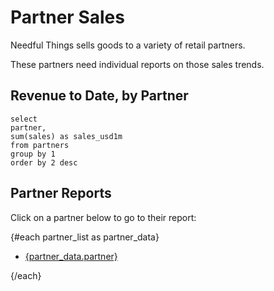 # Partner Sales

Needful Things sells goods to a variety of retail partners. 

These partners need individual reports on those sales trends.


## Revenue to Date, by Partner

```partner_list
select
partner,
sum(sales) as sales_usd1m
from partners
group by 1
order by 2 desc
```

<BarChart 
    data={partner_list} 
    title='Sales per partner' 
    swapXY
    labels=true
    yGridlines=false
    yAxisLabels=false
/>

## Partner Reports

Click on a partner below to go to their report:

{#each partner_list as partner_data}

- [{partner_data.partner}](/partner-reports/{partner_data.partner}/)

{/each}
